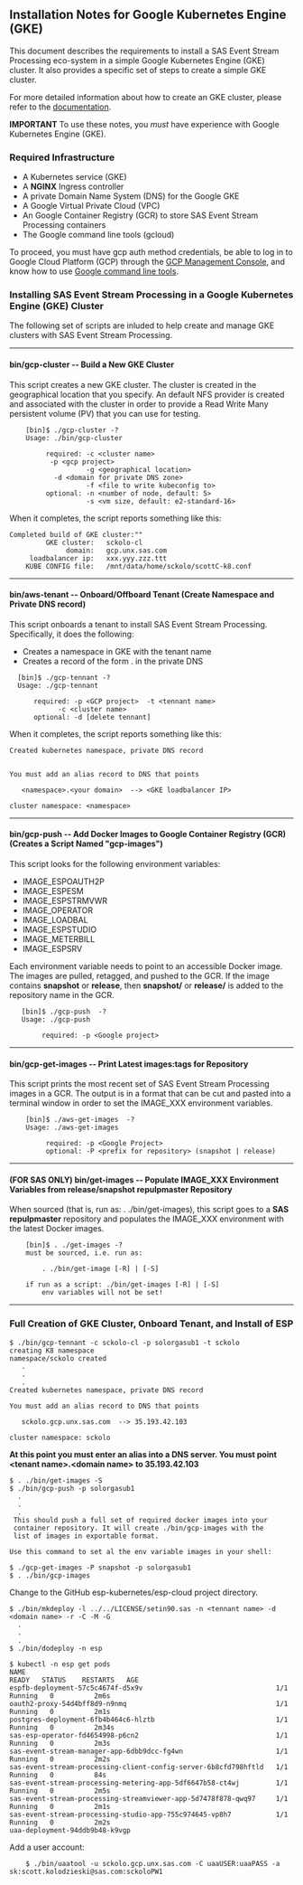 ## Installation Notes for Google Kubernetes Engine (GKE)
This document describes the requirements to
install a SAS Event Stream Processing eco-system in a simple Google Kubernetes Engine (GKE) cluster.  It also provides a specific set of steps to create
a simple GKE cluster.

For more detailed information about how to create an GKE cluster, please refer to the [documentation](https://cloud.google.com/kubernetes-engine/docs).

**IMPORTANT** To use these notes, you _must_ have experience with Google Kubernetes Engine (GKE).

### Required Infrastructure
* A Kubernetes service (GKE) 
* A **NGINX** Ingress controller
* A private Domain Name System (DNS) for the Google GKE
* A Google Virtual Private Cloud (VPC)
* An Google Container Registry (GCR) to store SAS Event Stream Processing containers
* The Google command line tools (gcloud)

To proceed, you must have gcp auth method credentials, be able to
log in to Google Cloud Platform (GCP) through the [GCP Management Console](https://cloud.google.com/docs/?hl=en_US), and know
how to use [Google command line tools](https://cloud.google.com/sdk#section-3). 

### Installing SAS Event Stream Processing in a Google Kubernetes Engine (GKE) Cluster
The following set of scripts are inluded to help create and
manage GKE clusters with SAS Event Stream Processing.

---
#### bin/gcp-cluster -- Build a New GKE Cluster

This script creates a new GKE cluster. The cluster is created in
the geographical location that you specify. An default NFS provider 
is created and associated with the cluster in order to provide a Read Write Many
persistent volume (PV) that you can use for testing.

```
    [bin]$ ./gcp-cluster -?
    Usage: ./bin/gcp-cluster

         required: -c <cluster name>
	 	  -p <gcp project>
                   -g <geographical location>
		   -d <domain for private DNS zone>
                   -f <file to write kubeconfig to>
         optional: -n <number of node, default: 5>
                   -s <vm size, default: e2-standard-16>
```
When it completes, the script reports something like this:
```
Completed build of GKE cluster:""
         GKE cluster:   sckolo-cl
              domain:   gcp.unx.sas.com
     loadbalancer ip:   xxx.yyy.zzz.ttt
    KUBE CONFIG file:   /mnt/data/home/sckolo/scottC-k8.conf
```

---
#### bin/aws-tenant  -- Onboard/Offboard Tenant (Create Namespace and Private DNS record)

This script onboards a tenant to install SAS Event Stream Processing. Specifically, it does the following:

- Creates a namespace in GKE with the tenant name
- Creates a record of the form <namespace>.<domain> in the private DNS

```
  [bin]$ ./gcp-tennant -?
  Usage: ./gcp-tennant

      required: -p <GCP project>  -t <tennant name>
      		-c <cluster name>
      optional: -d [delete tennant]
```
When it completes, the script reports something like this:
```
Created kubernetes namespace, private DNS record


You must add an alias record to DNS that points

   <namespace>.<your domain>  --> <GKE loadbalancer IP>

cluster namespace: <namespace>
```

---
#### bin/gcp-push -- Add Docker Images to Google Container Registry (GCR) (Creates a Script Named "gcp-images")

This script looks for the following environment variables:
- IMAGE_ESPOAUTH2P
- IMAGE_ESPESM
- IMAGE_ESPSTRMVWR
- IMAGE_OPERATOR
- IMAGE_LOADBAL
- IMAGE_ESPSTUDIO
- IMAGE_METERBILL
- IMAGE_ESPSRV

Each environment variable needs to point to an accessible Docker image. The images are pulled, retagged, and pushed to the GCR. If the image contains **snapshot** or **release**, then **snapshot/** or **release/** is added to the repository name in the GCR.

```
   [bin]$ ./gcp-push  -?
   Usage: ./gcp-push

        required: -p <Google project>

```

---
#### bin/gcp-get-images -- Print Latest images:tags for Repository

This script prints the most recent set of SAS Event Stream Processing images in a GCR. The output is in a format that can be cut and pasted into a terminal window in order to set the IMAGE_XXX environment variables. 

```
    [bin]$ ./aws-get-images  -?
    Usage: ./aws-get-images

         required: -p <Google Project>
         optional: -P <prefix for repository> (snapshot | release)
```

---
#### (FOR SAS ONLY) bin/get-images -- Populate IMAGE_XXX Environment Variables from release/snapshot repulpmaster Repository

When sourced (that is, run as: . ./bin/get-images), this script goes to a **SAS repulpmaster** repository and populates the IMAGE_XXX environment with the latest Docker images. 
 
```
    [bin]$ . ./get-images -?
    must be sourced, i.e. run as:

        . ./bin/get-image [-R] | [-S]

    if run as a script: ./bin/get-images [-R] | [-S]
        env variables will not be set!
```

---
### Full Creation of GKE Cluster, Onboard Tenant, and Install of ESP

```
$ ./bin/gcp-tennant -c sckolo-cl -p solorgasub1 -t sckolo
creating K8 namespace
namespace/sckolo created
   .
   .
   .
Created kubernetes namespace, private DNS record

You must add an alias record to DNS that points

   sckolo.gcp.unx.sas.com  --> 35.193.42.103

cluster namespace: sckolo
```
**At this point you must enter an alias into a DNS server. You must point \<tenant name\>.\<domain name\> to 35.193.42.103**
```
$ . ./bin/get-images -S
$ ./bin/gcp-push -p solorgasub1
  .
  .
  .
 This should push a full set of required docker images into your
 container repository. It will create ./bin/gcp-images with the
 list of images in exportable format.

Use this command to set al the env variable images in your shell:

$ ./gcp-get-images -P snapshot -p solorgasub1
$ . ./bin/gcp-images
```

Change to the GitHub esp-kubernetes/esp-cloud project directory.

```
$ ./bin/mkdeploy -l ../../LICENSE/setin90.sas -n <tennant name> -d <domain name> -r -C -M -G
  .
  .
  .
$ ./bin/dodeploy -n esp

$ kubectl -n esp get pods
NAME                                                              READY   STATUS    RESTARTS   AGE
espfb-deployment-57c5c4674f-d5x9v                                 1/1     Running   0          2m6s
oauth2-proxy-54d4bff8d9-n9nmq                                     1/1     Running   0          2m1s
postgres-deployment-6fb4b464c6-hlztb                              1/1     Running   0          2m34s
sas-esp-operator-fd4654998-p6cn2                                  1/1     Running   0          2m3s
sas-event-stream-manager-app-6dbb9dcc-fg4wn                       1/1     Running   0          2m2s
sas-event-stream-processing-client-config-server-6b8cfd798hftld   1/1     Running   0          84s
sas-event-stream-processing-metering-app-5df6647b58-ct4wj         1/1     Running   0          2m5s
sas-event-stream-processing-streamviewer-app-5d7478f878-qwq97     1/1     Running   0          2m1s
sas-event-stream-processing-studio-app-755c974645-vp8h7           1/1     Running   0          2m2s
uaa-deployment-94ddb9b48-k9vgp
```

Add a user account:
```
    $ ./bin/uaatool -u sckolo.gcp.unx.sas.com -C uaaUSER:uaaPASS -a sk:scott.kolodzieski@sas.com:sckoloPW1
```
